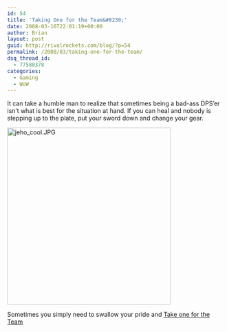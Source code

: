 ```yaml
---
id: 54
title: 'Taking One for the Team&#8230;'
date: 2008-03-16T22:01:19+00:00
author: Brian
layout: post
guid: http://rivalrockets.com/blog/?p=54
permalink: /2008/03/taking-one-for-the-team/
dsq_thread_id:
  - 77580378
categories:
  - Gaming
  - WoW
---
```

It can take a humble man to realize that sometimes being a bad-ass DPS&#8217;er isn&#8217;t what is best for the situation at hand. If you can heal and nobody is stepping up to the plate, put your sword down and change your gear.

[<img src="http://rivalrockets.com/blog/wp-content/uploads/2008/03/jeho_cool.JPG" alt="jeho_cool.JPG" height="411" width="380" />](http://rivalrockets.com/blog/wp-content/uploads/2008/03/jeho_cool.JPG "jeho_cool.JPG")

Sometimes you simply need to swallow your pride and [Take one for the Team](http://rivalrockets.com/blog/wp-content/uploads/2008/03/jeho_lame.JPG "Take one for the Team")